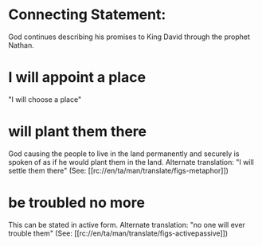 # Connecting Statement:

God continues describing his promises to King David through the prophet Nathan.

# I will appoint a place

"I will choose a place"

# will plant them there

God causing the people to live in the land permanently and securely is spoken of as if he would plant them in the land. Alternate translation: "I will settle them there" (See: [[rc://en/ta/man/translate/figs-metaphor]])

# be troubled no more

This can be stated in active form. Alternate translation: "no one will ever trouble them" (See: [[rc://en/ta/man/translate/figs-activepassive]])

